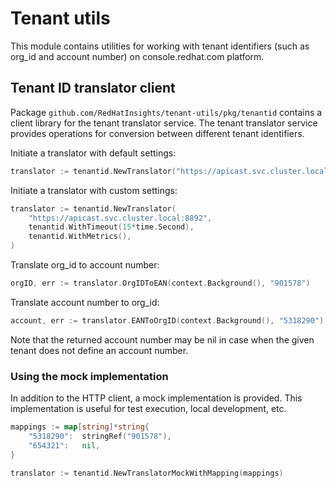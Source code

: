 # Tenant utils

This module contains utilities for working with tenant identifiers (such as org_id and account number) on console.redhat.com platform.

## Tenant ID translator client

Package `github.com/RedHatInsights/tenant-utils/pkg/tenantid` contains a client library for the tenant translator service.
The tenant translator service provides operations for conversion between different tenant identifiers.

Initiate a translator with default settings:

```go
translator := tenantid.NewTranslator("https://apicast.svc.cluster.local:8892")
```

Initiate a translator with custom settings:

```go
translator := tenantid.NewTranslator(
	"https://apicast.svc.cluster.local:8892",
	tenantid.WithTimeout(15*time.Second),
	tenantid.WithMetrics(),
)
```

Translate org_id to account number:

```go
orgID, err := translator.OrgIDToEAN(context.Background(), "901578")
```

Translate account number to org_id:

```go
account, err := translator.EANToOrgID(context.Background(), "5318290")
```

Note that the returned account number may be nil in case when the given tenant does not define an account number.


### Using the mock implementation

In addition to the HTTP client, a mock implementation is provided.
This implementation is useful for test execution, local development, etc.

```go
mappings := map[string]*string{
	"5318290":  stringRef("901578"),
	"654321":   nil,
}

translator := tenantid.NewTranslatorMockWithMapping(mappings)
```
